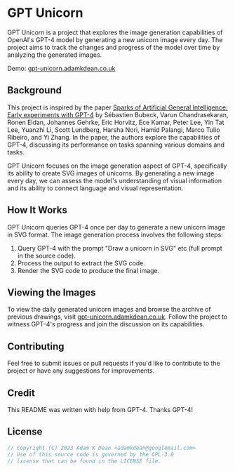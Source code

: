 # GPT Unicorn

GPT Unicorn is a project that explores the image generation capabilities of OpenAI's GPT-4 model by generating a new unicorn image every day. The project aims to track the changes and progress of the model over time by analyzing the generated images.

Demo: [gpt-unicorn.adamkdean.co.uk](https://gpt-unicorn.adamkdean.co.uk)

## Background

This project is inspired by the paper [Sparks of Artificial General Intelligence: Early experiments with GPT-4](https://arxiv.org/pdf/2303.12712.pdf) by Sébastien Bubeck, Varun Chandrasekaran, Ronen Eldan, Johannes Gehrke, Eric Horvitz, Ece Kamar, Peter Lee, Yin Tat Lee, Yuanzhi Li, Scott Lundberg, Harsha Nori, Hamid Palangi, Marco Tulio Ribeiro, and Yi Zhang. In the paper, the authors explore the capabilities of GPT-4, discussing its performance on tasks spanning various domains and tasks.

GPT Unicorn focuses on the image generation aspect of GPT-4, specifically its ability to create SVG images of unicorns. By generating a new image every day, we can assess the model's understanding of visual information and its ability to connect language and visual representation.

## How It Works

GPT Unicorn queries GPT-4 once per day to generate a new unicorn image in SVG format. The image generation process involves the following steps:

1. Query GPT-4 with the prompt "Draw a unicorn in SVG" etc (full prompt in the source code).
2. Process the output to extract the SVG code.
3. Render the SVG code to produce the final image.

## Viewing the Images

To view the daily generated unicorn images and browse the archive of previous drawings, visit [gpt-unicorn.adamkdean.co.uk](https://gpt-unicorn.adamkdean.co.uk). Follow the project to witness GPT-4's progress and join the discussion on its capabilities.

## Contributing

Feel free to submit issues or pull requests if you'd like to contribute to the project or have any suggestions for improvements.

## Credit

This README was written with help from GPT-4. Thanks GPT-4!

## License

```js
// Copyright (C) 2023 Adam K Dean <adamkdean@googlemail.com>
// Use of this source code is governed by the GPL-3.0
// license that can be found in the LICENSE file.
```